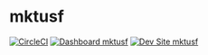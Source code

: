 # mktusf

[![CircleCI](https://circleci.com/gh/rjbain/mktusf.svg?style=shield)](https://circleci.com/gh/rjbain/mktusf)
[![Dashboard mktusf](https://img.shields.io/badge/dashboard-mktusf-yellow.svg)](https://dashboard.pantheon.io/sites/28701bbc-2a62-4de6-9dcf-bb0ae932837a#dev/code)
[![Dev Site mktusf](https://img.shields.io/badge/site-mktusf-blue.svg)](http://dev-mktusf.pantheonsite.io/)